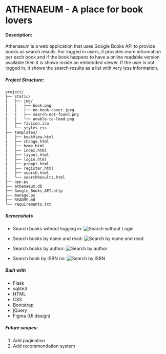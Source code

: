 # ATHENAEUM - A place for book lovers

#### Description:

Athenaeum is a web application that uses Google Books API to provide books as search results. For logged in users, it provides more information per each book and if the book happens to have a online readable version available then it is shown inside an embedded viewer. If the user is not logged in, it shows the search results as a list with very less information.

##### Project Structure:
    project/
    ├── static/
    |   ├── img/
    |   |   ├── book.png
    |   |   ├── no-book-cover.jpeg
    |   |   ├── search-not-found.png
    |   |   └── unable-to-load.png
    │   ├── favicon.ico
    │   └── styles.css
    ├── templates/
    |   ├── bookView.html
    |   ├── change.html
    |   ├── home.html
    |   ├── index.html
    |   ├── layout.html
    |   ├── login.html
    |   ├── prompt.html
    |   ├── register.html
    |   ├── search.html
    │   └── searchResults.html
    ├── app.py
    ├── athenaeum.db
    ├── Google_Books_API.http
    ├── manage.py
    ├── README.md
    └── requirements.txt
    
##### Screenshots

* Search books without logging in:
    ![Search without Login](https://user-images.githubusercontent.com/66861616/147540252-7b98f896-3b08-4c96-8680-93a149d4cf6f.gif)

* Search books by name and read:
    ![Search by name and read](https://user-images.githubusercontent.com/66861616/147540314-24c8b21b-07a5-4090-88dd-88a51053bf76.gif)

* Search books by author:
    ![Search by author](https://user-images.githubusercontent.com/66861616/147540345-6f99a666-c982-4dee-9fe0-b6cda9548d11.gif)

* Search book by ISBN no:
    ![Search by ISBN](https://user-images.githubusercontent.com/66861616/147540383-3479cc8e-d3d4-4749-a1e5-98450f01b18a.gif)

##### Built with
* Flask
* sqlite3
* HTML
* CSS
* Bootstrap
* jQuery
* Figma (UI design)

##### Future scopes:
1. Add pagination
2. Add recommendation system
